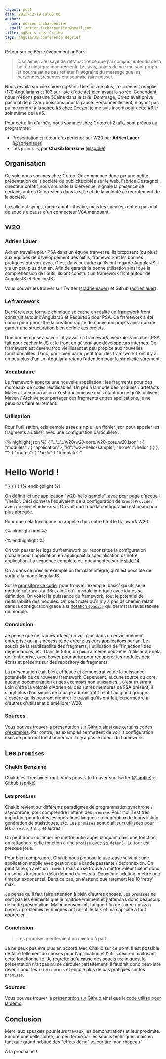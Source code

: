 ```yaml
---
layout: post
date: 2013-12-19 19:00:00
author:
  name: Adrien Lecharpentier
  email: adrien.lecharpentier@gmail.com
title: ngParis chez Criteo
tags: AngularJS conference debrief
---
```

Retour sur ce 6ème évènement ngParis

> Disclaimer: J'essaye de retranscrire ce que j'ai compris, entendu de la soirée ainsi que mon ressenti. Les avis, points de vue me sont propre et pourraient ne pas refléter l'intégralité du message que les personnes présentes ont souhaité faire passer.

Nous revoilà sur une soirée ngParis. Une fois de plus, la soirée est remplie (170 Angularians et 103 sur liste d'attente) bien avant la soirée. Cependant, nous n'étions pas une 50aine dans la salle. Dommage, Criteo avait prévu pas mal de pizzas / boissons pour la pause. Personnenllement, n'ayant pas pu me rendre à la [soirée #5 chez Deezer][meetup#5], je me suis inscrit pour cette #6 le soir même de la #5.

[meetup#5]: http://www.meetup.com/AngularJS-Paris/events/147070122

Pour cette fin d'année, nous sommes chez Criteo et 2 talks sont prévus au programme :

 - Présentation et retour d'expérience sur W20 par __Adrien Lauer__ ([@adrienlauer][adrien_twitter])
 - Les `promises`, par __Chakib Benziane__ ([@sp4ke][chakib_twitter])

[adrien_twitter]: https://twitter.com/adrienlauer
[chakib_twitter]: https://twitter.com/sp4ke

## Organisation

Ce soir, nous sommes chez Criteo. On commence donc par une petite présentation de la société de publicité ciblée sur le web. Fabrice Destagnol, directeur créatif, nous souhaite la bienvenue, signale la présence de certains autres Criteo-siens dans la salle et de la volonté de recrutement de la société.

La salle est sympa, mode amphi-théâtre, mais les speakers ont eu pas mal de soucis à cause d'un connecteur VGA manquant.

## W20

### Adrien Lauer

Adrien travaille pour PSA dans un équipe tranverse. Ils proposent (ou plus) aux équipes de développement des outils, framework et les bonnes pratiques qui vont avec. C'est dans ce cadre qu'ils ont regardé AngularJS il y a un peu plus d'un an. Afin de garantir la bonne utilisation ainsi que la compréhension de l'outil, ils ont construit un framework front autour de AngularJS et RequireJS.

Vous pouvez les trouver sur Twitter ([@adrienlauer][adrien_twitter]) et Github ([adrienlauer][adrien_github]).

[adrien_github]: https://github.com/adrienlauer

### Le framework

Derrière cette formule chimique se cache en réalité un framework front construit autour d'AngularJS et RequireJS pour PSA. Ce framework a été conçu pour permettre la création rapide de nouveaux projets ainsi que de garder une structuration bien définie des projets.

Une bonne chose à savoir : il y avait un framework, vieux de 7ans chez PSA, fait pour cacher le JS et le front en général aux développeurs internes. Ce framework est devenu trop vieillissant et peu propice aux nouvelles fonctionnalités. Donc, pour bien partir, petit tour des framework front il y a un peu plus d'un an. Angular a retenu l'attention pour la simplicité sûrement.

### Vocabulaire

Le framework apporte une nouvelle appellation : les fragments pour des morceaux de codes réutilisables. Un peu à la mode des modules / artefacts Maven. La comparaison m'est douloureuse mais étant donné qu'ils utilisent Maven / Archiva pour partager ces fragments entres applications, je ne peux pas faire autrement.

### Utilisation

Pour l'utilisation, cela semble assez simple : un fichier json pour appeler les fragments à utiliser avec une configuration particulière :

{% highlight json %}
{
    "../../../w20/w20-core/w20-core.w20.json" : {
        "modules" : {
            "application":{
                "id":"w20-hello-sample",
                "home":"/hello"
            }
        }
    },
    "": {
        "routes": {
            "/hello":{
                "template":"<h1>Hello World !</h1>"
            }
        }
    }
}
{% endhighlight %}

On définit ici une application "w20-hello-sample", avec pour page d'accueil "/hello". Ceci donnera l'équivalent de la configuration de `$routeProvider` avec un `when` et `otherwise`. On voit donc que la configuration est beaucoup plus abrégée.

Pour que cela fonctionne on appelle dans notre html le framwork W20 :

{% highlight html %}
<script
        type="text/javascript"
        data-main="../../../w20/w20-core/w20"
        src="../../../w20/w20-core/libext/requirejs/require.js">
</script>
{% endhighlight %}

On voit passer les logs du framework qui reconstitue la configuration globale pour l'application en appliquant la spécialisation de notre application. La séquence complète est documentée sur le [slide 14](http://adrienlauer.github.io/w20-ngparis/slides/#/14)

On a dans ce premier exemple un template intégré, qu'il est possible de sortir à la mode AngularJS.

Sur le [repository de code][adrien_sources], pour trouver l'exemple 'basic' qui utilise le module `culture` aka i18n, ainsi qu'il module imbriqué avec toutes sa définition. On voit ici la puissance du framework, tout le potentiel de réutilisabilité des modules. On peut noter qu'il n'y a pas de chemin relatif dans la configuration grâce à la [notation `{basic}`](https://github.com/adrienlauer/w20-ngparis/blob/master/samples/basic/basic/basic.w20.json#L9) qui permet la réutilisabilité du module.

### Conclusion

Je pense que ce framework est un vrai plus dans un environnement entreprise qui a la nécessité de créer plusieurs applications par an. Le soucis de la réutilisabilité des fragments, l'utilisation de "l'injection" des dépendances, etc. Dans le futur, on pourra même peut-être l'utiliser au-delà de l'entreprise, avec bower pour autre pour récupérer les modules déjà écrits et présents sur des repository de fragments.

La présentation était bien, efficace et démonstrative de la puissance potentielle de ce nouveau framework. Cependant, aucune source du core, aucune documentation et des exemples non utilisables... C'est frustrant. Loin d'être la volonté d'Adrien ou des autres membres de PSA présent, il s'agit plus d'un soucis de rouage administratif relatif au grand groupe. J'espère qu'ils pourront montrer le travail qu'ils ont fait, et permettre à d'autres d'utiliser et d'améliorer W20.

### Sources

Vous pouvez trouver la [présentation sur Github][adrien_slides] ainsi que certains [codes d'exemples][adrien_sources]. Par contre, les exemples permettent de voir la configuration mais ne pourront fonctionner car il n'y a pas le coeur du framework.

[adrien_slides]: http://adrienlauer.github.io/w20-ngparis/slides/#/
[adrien_sources]: https://github.com/adrienlauer/w20-ngparis/tree/master/samples

## Les `promises`

### Chakib Benziane

Chakib est freelance front. Vous pouvez le trouver sur Twitter ([@sp4ke][chakib_twitter]) et Github ([sp4ke][chakib_github])

[chakib_github]: https://github.com/sp4ke

### Les `promises`

Chakib revient sur différents paradigmes de programmation synchrone / asynchrone, pour comprendre l'intérêt des `promise`. Pour moi il est très important pour toutes les opérations longues : récupération de longs listing, génération de statistiques, etc. Les `promises` sont d'ailleurs utilisées pour les `service`, `$http` et autres.

On peut donc continuer ne mettre notre appel bloquant dans une fonction, on rattachera cette fonction à une `promise` avec `$q.defer()`. Le tour est presque joué.

Pour bien comprendre, Chakib nous propose le use-case suivant : une application mobile avec gestion de la bande passante / déconnexion. On peut faire ça avec un `timeout` mais on se trouve à mettre valeur fixe et donc un soucis lorsque le délai dépend du réseau. Deuxième solution, mettre une timeout exponentiel. Dans ce cas, on n'attend que rarement les 10 'retry' max.

Je pense qu'il faut faire attention à plein d'autres choses. Les `promises` ne sont pas les éléments que je maîtrise vraiment et j'attendais donc beaucoup de cette présentation. Malheureusement, fatigue / fin de soirée / pizza / bières / problèmes techniques ont ralenti le talk et ma capacité à tout apprécier.

### Conclusion

> Les promises mériteraient un meetup à part.

Je ne peux pas être plus en accord avec Chakib sur ce point. Il est possible de faire tellement de choses pour l'application et l'utilisateur en maîtrisant cette fonctionnalité. Je regrette qu'à cause des soucis techniques, la présentation n'ait pas pu se dérouler parfaitement. Il faudrait donc peut-être revenir pour les `interceptors` et encore plus de cas pratiques sur les `promises`.

### Sources

Vous pouvez trouver la [présentation sur Github][chakib_slides] ainsi que le [code utilisé pour la démo][chakib_sources].

[chakib_slides]: http://sp4ke.com/angular-promises/slides/template.html#1
[chakib_sources]: https://github.com/sp4ke/angular-promises


## Conclusion

Merci aux speakers pour leurs travaux, les démonstrations et leur proximité. Encore une belle soirée, un peu ternie par les soucis techniques mais en tant que grand habitué des "effets démo" je leur tire mon chapeau !

À la prochaine !
